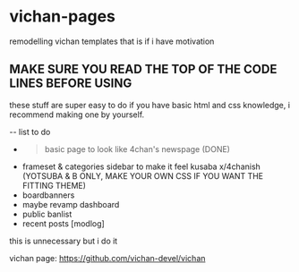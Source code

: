 # vichan-pages
remodelling vichan templates that is if i have motivation
## MAKE SURE YOU READ THE TOP OF THE CODE LINES BEFORE USING

these stuff are super easy to do if you have basic html and css knowledge, i recommend making one by yourself.

-- list to do
- >basic page to look like 4chan's newspage (DONE)
- frameset & categories sidebar to make it feel kusaba x/4chanish (YOTSUBA & B ONLY, MAKE YOUR OWN CSS IF YOU WANT THE FITTING THEME)
- boardbanners 
- maybe revamp dashboard
- public banlist
- recent posts [modlog]

this is unnecessary but i do it

vichan page: https://github.com/vichan-devel/vichan
